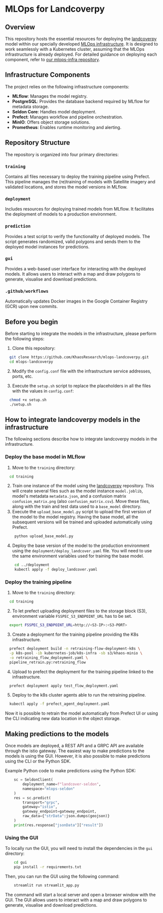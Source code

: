# MLOps for Landcoverpy

## Overview

This repository hosts the essential resources for deploying the [landcoverpy](https://github.com/KhaosResearch/landcoverpy) model within our specially developed [MLOps infrastructure](https://github.com/KhaosResearch/mlops-infra/). It is designed to work seamlessly with a Kubernetes cluster, assuming that the MLOps infrastructure is already deployed. For detailed guidance on deploying each component, refer to [our mlops-infra repository](https://github.com/KhaosResearch/mlops-infra/).

## Infrastructure Components

The project relies on the following infrastructure components:

- **MLflow**: Manages the model registry.
- **PostgreSQL**: Provides the database backend required by MLflow for metadata storage.
- **Seldon Core**: Handles model deployment.
- **Prefect**: Manages workflow and pipeline orchestration.
- **MinIO**: Offers object storage solutions.
- **Prometheus**: Enables runtime monitoring and alerting.

## Repository Structure

The repository is organized into four primary directories:

### `training`
Contains all files necessary to deploy the training pipeline using Prefect. This pipeline manages the (re)training of models with Satellite imagery and validated locations, and stores the model versions in MLflow.

### `deployment`
Includes resources for deploying trained models from MLflow. It facilitates the deployment of models to a production environment.

### `prediction`
Provides a test script to verify the functionality of deployed models. The script generates randomized, valid polygons and sends them to the deployed model instances for predictions.

### `gui`
Provides a web-based user interface for interacting with the deployed models. It allows users to interact with a map and draw polygons to generate, visualise and download predictions.

### `.github/workflows`
Automatically updates Docker images in the Google Container Registry (GCR) upon new commits.

## Before you begin

Before starting to integrate the models in the infrastructure, please perform the following steps:

1. Clone this repository:

  ```bash
    git clone https://github.com/KhaosResearch/mlops-landcoverpy.git
    cd mlops-landcoverpy
  ```

2. Modify the `config.conf` file with the infrastructure service addresses, ports, etc.

3. Execute the `setup.sh` script to replace the placeholders in all the files with the values in `config.conf`:

  ```bash
    chmod +x setup.sh
    ./setup.sh
  ```

## How to integrate landcoverpy models in the infrastructure

The following sections describe how to integrate landcoverpy models in the infrastructure.

### Deploy the base model in MLflow


1. Move to the `training` directory:

  ```bash
    cd training
  ```
2. Train one instance of the model using the [landcoverpy](https://github.com/KhaosResearch/landcoverpy) repository. This will create several files such as the model instance `model.joblib`, model's metadata `metadata.json`, and a confusion matrix `confusion_matrix.png` (also `confusion_matrix.csv`). Move these files, along with the train and test data used to a `base_model` directory.
3. Execute the `upload_base_model.py` script to upload the first version of the model to the model registry. Having the base model, all the subsequent versions will be trained and uploaded automatically using Prefect.
   ```bash
    python upload_base_model.py
   ```
4. Deploy the base version of the model to the production environment using the `deployment/deploy_landcover.yaml` file. You will need to use the same environment variables used for training the base model.
   ```bash
    cd ../deployment
    kubectl apply -f deploy_landcover.yaml
   ```

### Deploy the training pipeline

1. Move to the `training` directory:

  ```bash
    cd training
  ```
2. To let prefect uploading deployment files to the storage block (S3), environment variable `FSSPEC_S3_ENDPOINT_URL` has to be set.

  ```bash
    export FSSPEC_S3_ENDPOINT_URL=http://<S3-IP>:<S3-PORT>
  ```

3. Create a deployment for the training pipeline providing the K8s infrastructure. 

  ```bash
    prefect deployment build -n retraining-flow-deployment-k8s \
    -p k8s-pool -ib kubernetes-job/k8s-infra -sb s3/khaos-minio \
    -o retraining_flow_deployment.yaml \
    pipeline_retrain.py:retraining_flow
  ```
4. Upload to prefect the deployment for the training pipeline linked to the infrastructure.
 
  ```bash
    prefect deployment apply test_flow_deployment.yaml
  ```

5. Deploy to the k8s cluster agents able to run the retraining pipeline.

  ```bash
    kubectl apply -f prefect_agent_deployment.yaml
  ```

Now it is possible to retrain the model automatically from Prefect UI or using the CLI indicating new data location in the object storage.

## Making predictions to the models

Once models are deployed, a REST API and a GRPC API are available through the istio gateway. The easiest way to make predictions to the models is using the GUI. However, it is also possible to make predictions using the CLI or the Python SDK.

Example Python code to make predictions using the Python SDK:

```py
    sc = SeldonClient(
        deployment_name=f"landcover-seldon",
        namespace="mlops-seldon"
    )
    res = sc.predict(
        transport="grpc",
        gateway="istio",
        gateway_endpoint=gateway_endpoint,
        raw_data={"strData":json.dumps(geojson)}
    )
    print(res.response["jsonData"]["result"])
```

### Using the GUI

To locally run the GUI, you will need to install the dependencies in the `gui` directory:

```bash
    cd gui
    pip install -r requirements.txt
```

Then, you can run the GUI using the following command:

```bash
    streamlit run streamlit_app.py
```

The command will start a local server and open a browser window with the GUI. The GUI allows users to interact with a map and draw polygons to generate, visualise and download predictions.